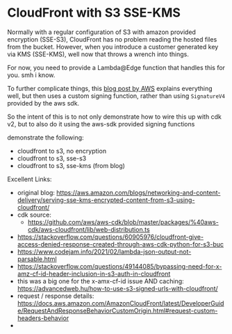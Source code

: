 # CloudFront with S3 SSE-KMS

Normally with a regular configuration of S3 with amazon provided encryption (SSE-S3), CloudFront has no problem reading the hosted files from the bucket.
However, when you introduce a customer generated key via KMS (SSE-KMS), well now that throws a wrench into things.

For now, you need to provide a Lambda@Edge function that handles this for you. smh i know.

To further complicate things, this [blog post by AWS](https://aws.amazon.com/blogs/networking-and-content-delivery/serving-sse-kms-encrypted-content-from-s3-using-cloudfront/) explains everything well, but then uses a custom signing function, rather than using `SignatureV4` provided by the aws sdk.

So the intent of this is to not only demonstrate how to wire this up with cdk v2, but to also do it using the aws-sdk provided signing functions

demonstrate the following:
- cloudfront to s3, no encryption
- cloudfront to s3, sse-s3
- cloudfront to s3, sse-kms (from blog)



Excellent Links:
- original blog: https://aws.amazon.com/blogs/networking-and-content-delivery/serving-sse-kms-encrypted-content-from-s3-using-cloudfront/
- cdk source:
  - https://github.com/aws/aws-cdk/blob/master/packages/%40aws-cdk/aws-cloudfront/lib/web-distribution.ts
- https://stackoverflow.com/questions/60905976/cloudfront-give-access-denied-response-created-through-aws-cdk-python-for-s3-buc
- https://www.codejam.info/2021/02/lambda-json-output-not-parsable.html
- https://stackoverflow.com/questions/49144085/bypassing-need-for-x-amz-cf-id-header-inclusion-in-s3-auth-in-cloudfront
- this was a big one for the x-amx-cf-id issue AND caching: https://advancedweb.hu/how-to-use-s3-signed-urls-with-cloudfront/
- request / response details: https://docs.aws.amazon.com/AmazonCloudFront/latest/DeveloperGuide/RequestAndResponseBehaviorCustomOrigin.html#request-custom-headers-behavior
- 